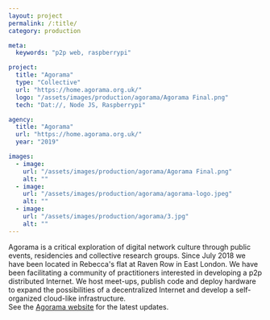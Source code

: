 ```yaml
---
layout: project
permalink: /:title/
category: production

meta:
  keywords: "p2p web, raspberrypi"

project:
  title: "Agorama"
  type: "Collective"
  url: "https://home.agorama.org.uk/"
  logo: "/assets/images/production/agorama/Agorama Final.png"
  tech: "Dat://, Node JS, Raspberrypi"

agency:
  title: "Agorama"
  url: "https://home.agorama.org.uk/"
  year: "2019"

images:
  - image:
    url: "/assets/images/production/agorama/Agorama Final.png"
    alt: ""
  - image:
    url: "/assets/images/production/agorama/agorama-logo.jpeg"
    alt: ""
  - image:
    url: "/assets/images/production/agorama/3.jpg"
    alt: ""
---
```

<p>Agorama is a critical exploration of digital network culture through public events, residencies and collective research groups. Since July 2018 we have been located in Rebecca's flat at Raven Row in East London. We have been facilitating a community of practitioners interested in developing a p2p distributed Internet. We host meet-ups, publish code and deploy hardware to expand the possibilities of a decentralized Internet and develop a self-organized cloud-like infrastructure. <br> See the <a href="https://home.agorama.org.uk/">Agorama website</a> for the latest updates.</p>
